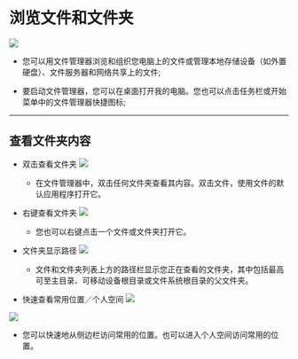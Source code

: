 # 浏览文件和文件夹  

![](https://github.com/openthos/systemui-analysis/blob/master/ImageView/filemanager.png)
- 您可以用文件管理器浏览和组织您电脑上的文件或管理本地存储设备（如外置硬盘）、文件服务器和网络共享上的文件;

- 要启动文件管理器，您可以在桌面打开我的电脑。您也可以点击任务栏或开始菜单中的文件管理器快捷图标;


***
## 查看文件夹内容
- 双击查看文件夹
![](https://github.com/openthos/desktop-analysis/blob/master/imageView/files.png)
  - 在文件管理器中，双击任何文件夹查看其内容。双击文件，使用文件的默认应用程序打开它。  

- 右键查看文件夹
![](https://github.com/openthos/desktop-analysis/blob/master/imageView/fileright.png)
  - 您也可以右键点击一个文件或文件夹打开它。  

- 文件夹显示路径
![](https://github.com/openthos/desktop-analysis/blob/master/imageView/route.png)
  - 文件和文件夹列表上方的路径栏显示您正在查看的文件夹，其中包括最高可至主目录、可移动设备根目录或文件系统根目录的父文件夹。  

- 快速查看常用位置／个人空间 
 ![](https://github.com/openthos/desktop-analysis/blob/master/imageView/personal.png)

 ![](https://github.com/openthos/desktop-analysis/blob/master/imageView/fmusic.png)
  - 您可以快速地从侧边栏访问常用的位置。也可以进入个人空间访问常用的位置。


